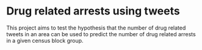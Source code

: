 # Drug related arrests using tweets

This project aims to test the hypothesis that the number of drug related tweets in an area can be used to predict the number of drug related arrests in a given census block group.
